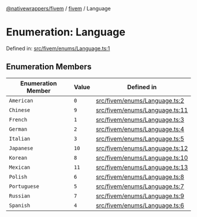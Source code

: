 [@nativewrappers/fivem](../../README.md) / [fivem](../README.md) / Language

# Enumeration: Language

Defined in: [src/fivem/enums/Language.ts:1](https://github.com/nativewrappers/nativewrappers/blob/3a5a8937f4f56e42414bc65083bf196262ee500c/src/fivem/enums/Language.ts#L1)

## Enumeration Members

| Enumeration Member | Value | Defined in |
| ------ | ------ | ------ |
| <a id="american"></a> `American` | `0` | [src/fivem/enums/Language.ts:2](https://github.com/nativewrappers/nativewrappers/blob/3a5a8937f4f56e42414bc65083bf196262ee500c/src/fivem/enums/Language.ts#L2) |
| <a id="chinese"></a> `Chinese` | `9` | [src/fivem/enums/Language.ts:11](https://github.com/nativewrappers/nativewrappers/blob/3a5a8937f4f56e42414bc65083bf196262ee500c/src/fivem/enums/Language.ts#L11) |
| <a id="french"></a> `French` | `1` | [src/fivem/enums/Language.ts:3](https://github.com/nativewrappers/nativewrappers/blob/3a5a8937f4f56e42414bc65083bf196262ee500c/src/fivem/enums/Language.ts#L3) |
| <a id="german"></a> `German` | `2` | [src/fivem/enums/Language.ts:4](https://github.com/nativewrappers/nativewrappers/blob/3a5a8937f4f56e42414bc65083bf196262ee500c/src/fivem/enums/Language.ts#L4) |
| <a id="italian"></a> `Italian` | `3` | [src/fivem/enums/Language.ts:5](https://github.com/nativewrappers/nativewrappers/blob/3a5a8937f4f56e42414bc65083bf196262ee500c/src/fivem/enums/Language.ts#L5) |
| <a id="japanese"></a> `Japanese` | `10` | [src/fivem/enums/Language.ts:12](https://github.com/nativewrappers/nativewrappers/blob/3a5a8937f4f56e42414bc65083bf196262ee500c/src/fivem/enums/Language.ts#L12) |
| <a id="korean"></a> `Korean` | `8` | [src/fivem/enums/Language.ts:10](https://github.com/nativewrappers/nativewrappers/blob/3a5a8937f4f56e42414bc65083bf196262ee500c/src/fivem/enums/Language.ts#L10) |
| <a id="mexican"></a> `Mexican` | `11` | [src/fivem/enums/Language.ts:13](https://github.com/nativewrappers/nativewrappers/blob/3a5a8937f4f56e42414bc65083bf196262ee500c/src/fivem/enums/Language.ts#L13) |
| <a id="polish"></a> `Polish` | `6` | [src/fivem/enums/Language.ts:8](https://github.com/nativewrappers/nativewrappers/blob/3a5a8937f4f56e42414bc65083bf196262ee500c/src/fivem/enums/Language.ts#L8) |
| <a id="portuguese"></a> `Portuguese` | `5` | [src/fivem/enums/Language.ts:7](https://github.com/nativewrappers/nativewrappers/blob/3a5a8937f4f56e42414bc65083bf196262ee500c/src/fivem/enums/Language.ts#L7) |
| <a id="russian"></a> `Russian` | `7` | [src/fivem/enums/Language.ts:9](https://github.com/nativewrappers/nativewrappers/blob/3a5a8937f4f56e42414bc65083bf196262ee500c/src/fivem/enums/Language.ts#L9) |
| <a id="spanish"></a> `Spanish` | `4` | [src/fivem/enums/Language.ts:6](https://github.com/nativewrappers/nativewrappers/blob/3a5a8937f4f56e42414bc65083bf196262ee500c/src/fivem/enums/Language.ts#L6) |

